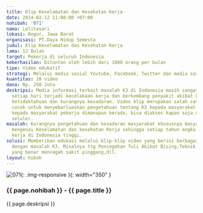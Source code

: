```yaml
---
title: Klip Keselamatan dan Kesehatan Kerja
date: 2014-02-12 11:08:00 +07:00
nohibah: '071'
nama: Lelitasari
lokasi: Bogor, Jawa Barat
organisasi: PT.Daya Hidup Semesta
judul: Klip Keselamatan dan Kesehatan Kerja
lama: 12 Bulan
target: Pekerja di seluruh Indonesia
keberhasilan: Ditonton oleh lebih dari 1000 orang per bulan
tipe: Video edukatif
strategi: Melalui media sosial Youtube, Facebook, Twitter dan media sosial lainnya
kuantitas: 20 video
dana: Rp. 250 Juta
deskripsi: Media informasi terkait masalah K3 di Indonesia masih sangat minim. Sementara
  setiap hari terjadi kecelakaan kerja dan berkembang penyakit akibat kerja karena
  ketidaktahuan dan kurangnya kesadaran. Video klip merupakan salah satu media yang
  cocok untuk menyebarluaskan pengetahuan tentang K3 kepada masyarakat luas khususnya
  kepada masyarakat pekerja dimanapun berada, bisa diakses kapan saja melalui perangkat
  seluler.
masalah: Kurangnya pengetahuan dan kesadaran masyarakat khususnya masyarakat pekerja
  mengenai Keselamatan dan kesehatan Kerja sehingga setiap tahun angka kecelakaan
  kerja di Indonesia tinggi.
solusi: Memberikan edukasi melalui klip-klip video yang berisi berbagai topik berkaitan
  dengan masalah K3. Misalnya ttg Pencegahan Tuli Akibat Bising,Teknik mengangkat
  yang benar mencegah sakit pinggang,dll.
layout: hibah
---
```


![071](/static/img/hibahcms/071.png){: .img-responsive }{: width="350" }

### {{ page.nohibah }} - {{ page.title }}

{{ page.deskripsi }}
